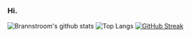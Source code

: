 ### Hi.



![Brannstroom's github stats](https://github-readme-stats.vercel.app/api?username=Brannstroom&theme=vision-friendly-dark&show_icons=true&count_private=true)
![Top Langs](https://github-readme-stats.vercel.app/api/top-langs/?username=Brannstroom&show_icons=true&theme=vision-friendly-dark)
[![GitHub Streak](http://github-readme-streak-stats.herokuapp.com?user=Brannstroom&theme=vision-friendly-dark)](https://git.io/streak-stats)
